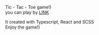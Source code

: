Tic - Tac - Toe game!)
<br>
you can play by [LINK](https://anastasiia-khmelovska.github.io/tic-tac-toe/)

It created with Typescript, React and SCSS
<br>
Enjoy the game!)
